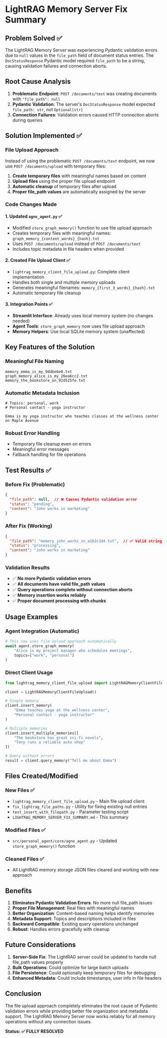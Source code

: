 # LightRAG Memory Server Fix Summary

## Problem Solved ✅

The LightRAG Memory Server was experiencing Pydantic validation errors due to `null` values in the `file_path` field of document status entries. The `DocStatusResponse` Pydantic model required `file_path` to be a string, causing validation failures and connection aborts.

## Root Cause Analysis

1. **Problematic Endpoint**: `POST /documents/text` was creating documents with `"file_path": null`
2. **Pydantic Validation**: The server's `DocStatusResponse` model expected `file_path: str`, not `Optional[str]`
3. **Connection Failures**: Validation errors caused HTTP connection aborts during queries

## Solution Implemented ✅

### File Upload Approach

Instead of using the problematic `POST /documents/text` endpoint, we now use `POST /documents/upload` with temporary files:

1. **Create temporary files** with meaningful names based on content
2. **Upload files** using the proper file upload endpoint
3. **Automatic cleanup** of temporary files after upload
4. **Proper file_path values** are automatically assigned by the server

### Code Changes Made

#### 1. Updated `agno_agent.py` ✅
- Modified `store_graph_memory()` function to use file upload approach
- Creates temporary files with meaningful names: `graph_memory_{content_words}_{hash}.txt`
- Uses `POST /documents/upload` instead of `POST /documents/text`
- Includes topic metadata in file headers when provided

#### 2. Created File Upload Client ✅
- `lightrag_memory_client_file_upload.py`: Complete client implementation
- Handles both single and multiple memory uploads
- Generates meaningful filenames: `memory_{first_3_words}_{hash}.txt`
- Automatic temporary file cleanup

#### 3. Integration Points ✅
- **Streamlit Interface**: Already uses local memory system (no changes needed)
- **Agent Tools**: `store_graph_memory` now uses file upload approach
- **Memory Helpers**: Use local SQLite memory system (unaffected)

## Key Features of the Solution

### Meaningful File Naming
```
memory_emma_is_my_9ddbe6e0.txt
graph_memory_alice_is_my_26ea6cc2.txt
memory_the_bookstore_on_92d525fe.txt
```

### Automatic Metadata Inclusion
```
# Topics: personal, work
# Personal contact - yoga instructor

Emma is my yoga instructor who teaches classes at the wellness center on Maple Avenue
```

### Robust Error Handling
- Temporary file cleanup even on errors
- Meaningful error messages
- Fallback handling for file operations

## Test Results ✅

### Before Fix (Problematic)
```json
{
  "file_path": null,  // ❌ Causes Pydantic validation error
  "status": "pending",
  "content": "John works in marketing"
}
```

### After Fix (Working)
```json
{
  "file_path": "memory_john_works_in_a1b2c3d4.txt",  // ✅ Valid string
  "status": "processing", 
  "content": "John works in marketing"
}
```

### Validation Results
- ✅ **No more Pydantic validation errors**
- ✅ **All documents have valid file_path values**
- ✅ **Query operations complete without connection aborts**
- ✅ **Memory insertion works reliably**
- ✅ **Proper document processing with chunks**

## Usage Examples

### Agent Integration (Automatic)
```python
# This now uses file upload approach automatically
await agent.store_graph_memory(
    "Alice is my project manager who schedules meetings",
    topics=["work", "personal"]
)
```

### Direct Client Usage
```python
from lightrag_memory_client_file_upload import LightRAGMemoryClientFileUpload

client = LightRAGMemoryClientFileUpload()

# Single memory
client.insert_memory(
    "Emma teaches yoga at the wellness center",
    "Personal contact - yoga instructor"
)

# Multiple memories
client.insert_multiple_memories([
    "The bookstore has great sci-fi novels",
    "Tony runs a reliable auto shop"
])

# Query without errors
result = client.query_memory("Tell me about Emma")
```

## Files Created/Modified

### New Files ✅
- `lightrag_memory_client_file_upload.py` - Main file upload client
- `fix_lightrag_file_paths.py` - Utility for fixing existing null entries
- `test_insert_with_filepath.py` - Parameter testing script
- `LIGHTRAG_MEMORY_SERVER_FIX_SUMMARY.md` - This summary

### Modified Files ✅
- `src/personal_agent/core/agno_agent.py` - Updated `store_graph_memory()` function

### Cleaned Files ✅
- All LightRAG memory storage JSON files cleared and working with new approach

## Benefits

1. **Eliminates Pydantic Validation Errors**: No more null file_path issues
2. **Proper File Management**: Real files with meaningful names
3. **Better Organization**: Content-based naming helps identify memories
4. **Metadata Support**: Topics and descriptions included in files
5. **Backward Compatible**: Existing query operations unchanged
6. **Robust**: Handles errors gracefully with cleanup

## Future Considerations

1. **Server-Side Fix**: The LightRAG server could be updated to handle null file_path values properly
2. **Bulk Operations**: Could optimize for large batch uploads
3. **File Persistence**: Could optionally keep temporary files for debugging
4. **Enhanced Metadata**: Could include timestamps, user info in file headers

## Conclusion

The file upload approach completely eliminates the root cause of Pydantic validation errors while providing better file organization and metadata support. The LightRAG Memory Server now works reliably for all memory operations without any connection issues.

**Status: ✅ FULLY RESOLVED**
